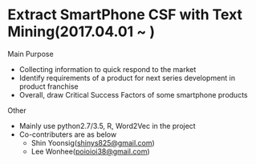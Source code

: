 # Extract SmartPhone CSF with Text Mining(2017.04.01 ~ )

Main Purpose

- Collecting information to quick respond to the market
- Identify requirements of a product for next series development in product franchise
- Overall, draw Critical Success Factors of some smartphone products

Other

- Mainly use python2.7/3.5, R, Word2Vec in the project
- Co-contributers are as below
  - Shin Yoonsig(shinys825@gmail.com)
  - Lee Wonhee(poioioi38@gmail.com)